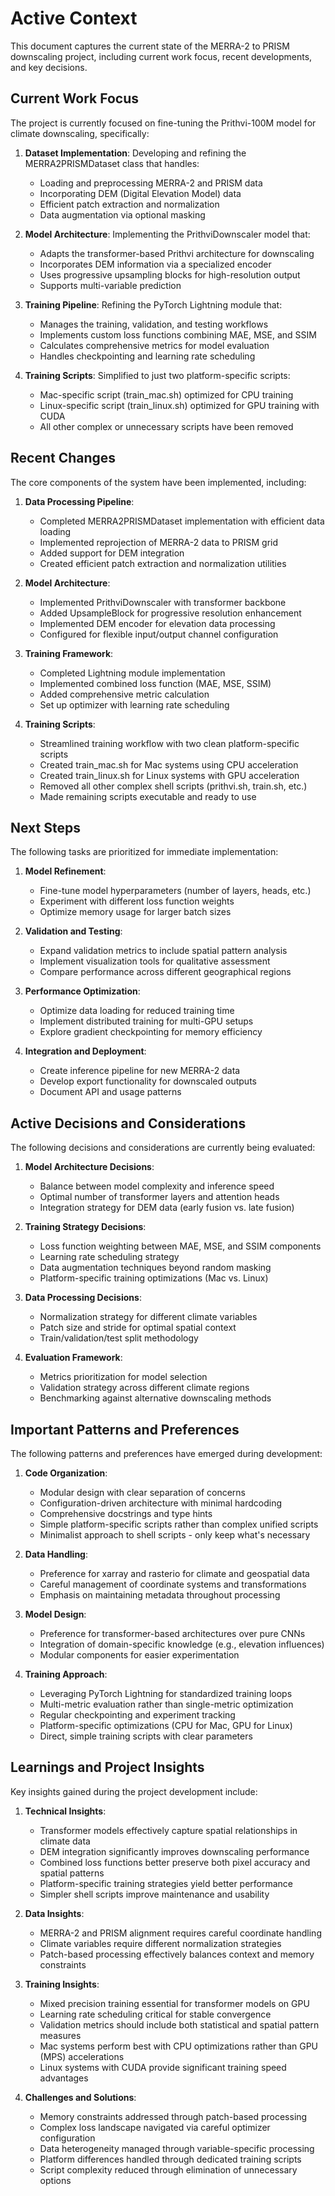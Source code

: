 # Active Context

This document captures the current state of the MERRA-2 to PRISM downscaling project, including current work focus, recent developments, and key decisions.

## Current Work Focus

The project is currently focused on fine-tuning the Prithvi-100M model for climate downscaling, specifically:

1. **Dataset Implementation**: Developing and refining the MERRA2PRISMDataset class that handles:
   - Loading and preprocessing MERRA-2 and PRISM data
   - Incorporating DEM (Digital Elevation Model) data
   - Efficient patch extraction and normalization
   - Data augmentation via optional masking

2. **Model Architecture**: Implementing the PrithviDownscaler model that:
   - Adapts the transformer-based Prithvi architecture for downscaling
   - Incorporates DEM information via a specialized encoder
   - Uses progressive upsampling blocks for high-resolution output
   - Supports multi-variable prediction

3. **Training Pipeline**: Refining the PyTorch Lightning module that:
   - Manages the training, validation, and testing workflows
   - Implements custom loss functions combining MAE, MSE, and SSIM
   - Calculates comprehensive metrics for model evaluation
   - Handles checkpointing and learning rate scheduling

4. **Training Scripts**: Simplified to just two platform-specific scripts:
   - Mac-specific script (train_mac.sh) optimized for CPU training
   - Linux-specific script (train_linux.sh) optimized for GPU training with CUDA
   - All other complex or unnecessary scripts have been removed

## Recent Changes

The core components of the system have been implemented, including:

1. **Data Processing Pipeline**:
   - Completed MERRA2PRISMDataset implementation with efficient data loading
   - Implemented reprojection of MERRA-2 data to PRISM grid
   - Added support for DEM integration
   - Created efficient patch extraction and normalization utilities

2. **Model Architecture**:
   - Implemented PrithviDownscaler with transformer backbone
   - Added UpsampleBlock for progressive resolution enhancement
   - Implemented DEM encoder for elevation data processing
   - Configured for flexible input/output channel configuration

3. **Training Framework**:
   - Completed Lightning module implementation
   - Implemented combined loss function (MAE, MSE, SSIM)
   - Added comprehensive metric calculation
   - Set up optimizer with learning rate scheduling

4. **Training Scripts**:
   - Streamlined training workflow with two clean platform-specific scripts
   - Created train_mac.sh for Mac systems using CPU acceleration
   - Created train_linux.sh for Linux systems with GPU acceleration
   - Removed all other complex shell scripts (prithvi.sh, train.sh, etc.)
   - Made remaining scripts executable and ready to use

## Next Steps

The following tasks are prioritized for immediate implementation:

1. **Model Refinement**:
   - Fine-tune model hyperparameters (number of layers, heads, etc.)
   - Experiment with different loss function weights
   - Optimize memory usage for larger batch sizes

2. **Validation and Testing**:
   - Expand validation metrics to include spatial pattern analysis
   - Implement visualization tools for qualitative assessment
   - Compare performance across different geographical regions

3. **Performance Optimization**:
   - Optimize data loading for reduced training time
   - Implement distributed training for multi-GPU setups
   - Explore gradient checkpointing for memory efficiency

4. **Integration and Deployment**:
   - Create inference pipeline for new MERRA-2 data
   - Develop export functionality for downscaled outputs
   - Document API and usage patterns

## Active Decisions and Considerations

The following decisions and considerations are currently being evaluated:

1. **Model Architecture Decisions**:
   - Balance between model complexity and inference speed
   - Optimal number of transformer layers and attention heads
   - Integration strategy for DEM data (early fusion vs. late fusion)

2. **Training Strategy Decisions**:
   - Loss function weighting between MAE, MSE, and SSIM components
   - Learning rate scheduling strategy
   - Data augmentation techniques beyond random masking
   - Platform-specific training optimizations (Mac vs. Linux)

3. **Data Processing Decisions**:
   - Normalization strategy for different climate variables
   - Patch size and stride for optimal spatial context
   - Train/validation/test split methodology

4. **Evaluation Framework**:
   - Metrics prioritization for model selection
   - Validation strategy across different climate regions
   - Benchmarking against alternative downscaling methods

## Important Patterns and Preferences

The following patterns and preferences have emerged during development:

1. **Code Organization**:
   - Modular design with clear separation of concerns
   - Configuration-driven architecture with minimal hardcoding
   - Comprehensive docstrings and type hints
   - Simple platform-specific scripts rather than complex unified scripts
   - Minimalist approach to shell scripts - only keep what's necessary

2. **Data Handling**:
   - Preference for xarray and rasterio for climate and geospatial data
   - Careful management of coordinate systems and transformations
   - Emphasis on maintaining metadata throughout processing

3. **Model Design**:
   - Preference for transformer-based architectures over pure CNNs
   - Integration of domain-specific knowledge (e.g., elevation influences)
   - Modular components for easier experimentation

4. **Training Approach**:
   - Leveraging PyTorch Lightning for standardized training loops
   - Multi-metric evaluation rather than single-metric optimization
   - Regular checkpointing and experiment tracking
   - Platform-specific optimizations (CPU for Mac, GPU for Linux)
   - Direct, simple training scripts with clear parameters

## Learnings and Project Insights

Key insights gained during the project development include:

1. **Technical Insights**:
   - Transformer models effectively capture spatial relationships in climate data
   - DEM integration significantly improves downscaling performance
   - Combined loss functions better preserve both pixel accuracy and spatial patterns
   - Platform-specific training strategies yield better performance
   - Simpler shell scripts improve maintenance and usability

2. **Data Insights**:
   - MERRA-2 and PRISM alignment requires careful coordinate handling
   - Climate variables require different normalization strategies
   - Patch-based processing effectively balances context and memory constraints

3. **Training Insights**:
   - Mixed precision training essential for transformer models on GPU
   - Learning rate scheduling critical for stable convergence
   - Validation metrics should include both statistical and spatial pattern measures
   - Mac systems perform best with CPU optimizations rather than GPU (MPS) accelerations
   - Linux systems with CUDA provide significant training speed advantages

4. **Challenges and Solutions**:
   - Memory constraints addressed through patch-based processing
   - Complex loss landscape navigated via careful optimizer configuration
   - Data heterogeneity managed through variable-specific processing
   - Platform differences handled through dedicated training scripts
   - Script complexity reduced through elimination of unnecessary options 